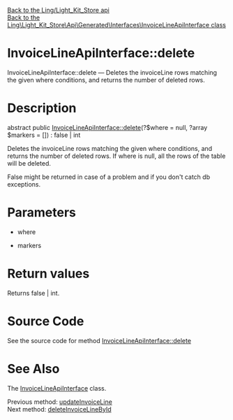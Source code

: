 [Back to the Ling/Light_Kit_Store api](https://github.com/lingtalfi/Light_Kit_Store/blob/master/doc/api/Ling/Light_Kit_Store.md)<br>
[Back to the Ling\Light_Kit_Store\Api\Generated\Interfaces\InvoiceLineApiInterface class](https://github.com/lingtalfi/Light_Kit_Store/blob/master/doc/api/Ling/Light_Kit_Store/Api/Generated/Interfaces/InvoiceLineApiInterface.md)


InvoiceLineApiInterface::delete
================



InvoiceLineApiInterface::delete — Deletes the invoiceLine rows matching the given where conditions, and returns the number of deleted rows.




Description
================


abstract public [InvoiceLineApiInterface::delete](https://github.com/lingtalfi/Light_Kit_Store/blob/master/doc/api/Ling/Light_Kit_Store/Api/Generated/Interfaces/InvoiceLineApiInterface/delete.md)(?$where = null, ?array $markers = []) : false | int




Deletes the invoiceLine rows matching the given where conditions, and returns the number of deleted rows.
If where is null, all the rows of the table will be deleted.

False might be returned in case of a problem and if you don't catch db exceptions.




Parameters
================


- where

    

- markers

    


Return values
================

Returns false | int.








Source Code
===========
See the source code for method [InvoiceLineApiInterface::delete](https://github.com/lingtalfi/Light_Kit_Store/blob/master/Api/Generated/Interfaces/InvoiceLineApiInterface.php#L245-L245)


See Also
================

The [InvoiceLineApiInterface](https://github.com/lingtalfi/Light_Kit_Store/blob/master/doc/api/Ling/Light_Kit_Store/Api/Generated/Interfaces/InvoiceLineApiInterface.md) class.

Previous method: [updateInvoiceLine](https://github.com/lingtalfi/Light_Kit_Store/blob/master/doc/api/Ling/Light_Kit_Store/Api/Generated/Interfaces/InvoiceLineApiInterface/updateInvoiceLine.md)<br>Next method: [deleteInvoiceLineById](https://github.com/lingtalfi/Light_Kit_Store/blob/master/doc/api/Ling/Light_Kit_Store/Api/Generated/Interfaces/InvoiceLineApiInterface/deleteInvoiceLineById.md)<br>

